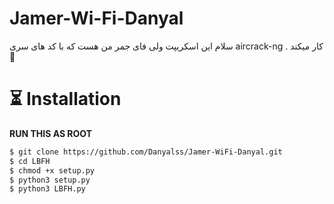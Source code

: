 # Jamer-Wi-Fi-Danyal
سلام این اسکریپت ولی فای جمر من هست که با کد های سری
aircrack-ng 
. کار میکند
🗿
# ⏳ Installation
**RUN THIS AS ROOT**

```bash
$ git clone https://github.com/Danyalss/Jamer-WiFi-Danyal.git
$ cd LBFH
$ chmod +x setup.py
$ python3 setup.py
$ python3 LBFH.py
```
